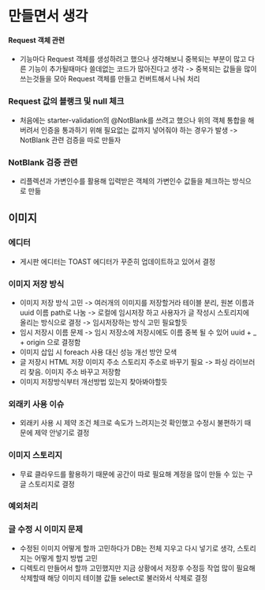 

# 만들면서 생각


#### Request 객체 관련

- 기능마다 Request 객체를 생성하려고 했으나 생각해보니 중복되는 부분이 많고 다른 기능이 추가될때마다
  쓸데없는 코드가 많아진다고 생각
-> 중복되는 값들을 많이 쓰는것들을 모아 Request 객체를 만들고 컨버트해서 나눠 처리

### Request 값의 블랭크 및 null 체크

- 처음에는 starter-validation의 @NotBlank를 쓰려고 했으나 위의 객체 통합을 해버려서 인증을 통과하기 
  위해 필요없는 값까지 넣어줘야 하는 경우가 발생
-> NotBlank 관련 검증을 따로 만들자

### NotBlank 검증 관련

- 리플렉션과 가변인수를 활용해 입력받은 객체의 가변인수 값들을 체크하는 방식으로 만듦

## 이미지


### 에디터

- 게시판 에디터는 TOAST 에디터가 꾸준히 업데이트하고 있어서 결정

### 이미지 저장 방식

- 이미지 저장 방식 고민
-> 여러개의 이미지를 저장할거라 테이블 분리, 원본 이름과 uuid 이름 path로 나눔
-> 로컬에 임시저장 하고 사용자가 글 작성시 스토리지에 올리는 방식으로 결정
-> 임시저장하는 방식 고민 필요할듯
- 임시 저장시 이름 문제
-> 임시 저장소에 저장시에도 이름 중복 될 수 있어 uuid + _ + origin 으로 결정함
- 이미지 삽입 시 foreach 사용 대신 성능 개선 방안 모색
- 글 저장시 HTML 저장 이미지 주소 스토리지 주소로 바꾸기 필요
-> 파싱 라이브러리 찾음. 이미지 주소 바꾸고 저장함
- 이미지 저장방식부터 개선방법 있는지 찾아봐야할듯

### 외래키 사용 이슈

- 외래키 사용 시 제약 조건 체크로 속도가 느려지는것 확인했고 수정시 불편하기 때문에 제약 안넣기로 결정

### 이미지 스토리지

- 무료 클라우드를 활용하기 때문에 공간이 따로 필요해 계정을 많이 만들 수 있는 구글 스토리지로 결정

### 예외처리


### 글 수정 시 이미지 문제
- 수정된 이미지 어떻게 할까 고민하다가 DB는 전체 지우고 다시 넣기로 생각, 스토리지는 어떻게 할지 방법 고민
- 디렉토리 만들어서 할까 고민했지만 지금 상황에서 저장후 수정등 작업 많이 필요해 삭제할때 해당 이미지 테이블 값들 select로 불러와서 삭제로 결정